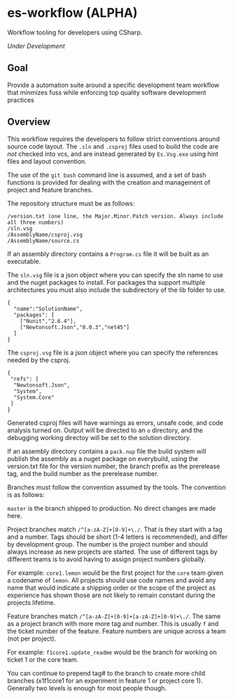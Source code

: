 # es-workflow (ALPHA)

Workflow tooling for developers using CSharp.

*Under Development*

## Goal

Provide a automation suite around a specific development team workflow that minmizes fuss while enforcing top quality software development practices

## Overview

This workflow requires the developers to follow strict conventions around source code layout. The `.sln` and `.csproj` files used to build the code are *not* checked into vcs, and are instead generated by `Es.Vsg.exe` using hint files and layout convention.

The use of the `git bash` command line is assumed, and a set of bash functions is provided for dealing with the creation and management of project and feature branches.

The repository structure must be as follows:

```
/version.txt (one line, the Major.Minor.Patch version. Always include all three numbers)
/sln.vsg
/AssemblyName/csproj.vsg
/AssemblyName/source.cs
```

If an assembly directory contains a `Program.cs` file it will be built as an executable.

The `sln.vsg` file is a json object where you can specify the sln name to use and the nuget packages to install. For packages tha support multiple architectures you must also include the subdirectory of the lib folder to use.

```
{
  "name":"SolutionName",
  "packages": [
    ["Nunit","2.6.4"],
	["Newtonsoft.Json","8.0.3","net45"]
  ]
}
```

The `csproj.vsg` file is a json object where you can specify the references needed by the csproj.
```
{
 "refs": [
  "Newtonsoft.Json",
  "System",
  "System.Core"
 ]
}
```

Generated csproj files will have warnings as errors, unsafe code, and code analysis turned on. Output will be directed to an `o` directory, and the debugging working directoy will be set to the solution directory.

If an assembly directory contains a `pack.nup` file the build system will publish the assembly as a nuget package on everybuild, using the version.txt file for the version number, the branch prefix as the prerelease tag, and the build number as the prerelease number.

Branches must follow the convention assumed by the tools. The convention is as follows:

`master` is the branch shipped to production. No direct changes are made here.

Project branches match `/^[a-zA-Z]+[0-9]+\./`. That is they start with a tag and a number. Tags should be short (1-4 letters is recommended), and differ by development group. The number is the project number and should always increase as new projects are started. The use of different tags by different teams is to avoid having to assign project numbers globally.

For example: `core1.lemon` would be the first project for the `core` team given a codename of `lemon`. All projects should use code names and avoid any name that would indicate a shipping order or the scope of the project as experience has shown those are not likely to remain constant during the projects lifetime.

Feature branches match `/^[a-zA-Z]+[0-9]+[a-zA-Z]+[0-9]+\./`. The same as a project branch with more more tag and number. This is usually `f` and the ticket number of the feature. Feature numbers are unique across a team (not per project).

For example: `f1core1.update_readme` would be the branch for working on ticket 1 or the core team.

You can continue to prepend tag# to the branch to create more child branches (x1f1core1 for an experiment in feature 1 or project core 1). Generally two levels is enough for most people though.
